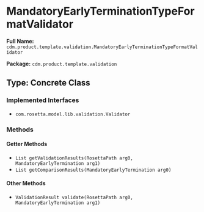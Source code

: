 # MandatoryEarlyTerminationTypeFormatValidator

**Full Name:** `cdm.product.template.validation.MandatoryEarlyTerminationTypeFormatValidator`

**Package:** `cdm.product.template.validation`

## Type: Concrete Class

### Implemented Interfaces

- `com.rosetta.model.lib.validation.Validator`

### Methods

#### Getter Methods

- `List getValidationResults(RosettaPath arg0, MandatoryEarlyTermination arg1)`
- `List getComparisonResults(MandatoryEarlyTermination arg0)`

#### Other Methods

- `ValidationResult validate(RosettaPath arg0, MandatoryEarlyTermination arg1)`

